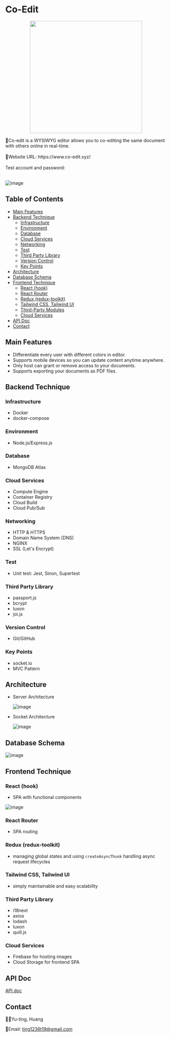 # Co-Edit

<p align="center">
  <img width="350" src="https://github.com/jenniehuang/Co-Edit/blob/master/co-edit.png?raw=true">
</p>
📜Co-edit is a WYSIWYG editor allows you to co-editing the same document with others online in real-time.
<br/>
<br/>
🔗Website URL: https://www.co-edit.xyz/
<br/>
<br/>
Test account and password:
<br/>
<br/>

![image](https://github.com/jenniehuang/Co-Edit/blob/master/Demo-v1.gif?raw=true)

## Table of Contents

- [Main Features](#main-features)
- [Backend Technique](#backend-technique)
  - [Infrastructure](#infrastructure)
  - [Environment](#environment)
  - [Database](#database)
  - [Cloud Services](#cloud-services)
  - [Networking](#networking)
  - [Test](#test)
  - [Third Party Library](#third-party-library)
  - [Version Control](#version-control)
  - [Key Points](#key-points)
- [Architecture](#architecture)
- [Database Schema](#database-schema)
- [Frontend Technique](#frontend-technique)
  - [React (hook)](#react-hook)
  - [React Router](#react-router)
  - [Redux (redux-toolkit)](#redux-redux-toolkit)
  - [Tailwind CSS, Tailwind UI](#tailwind-css-tailwind-ui)
  - [Third-Party Modules](#third-party-library-1)
  - [Cloud Services](#cloud-services-1)
- [API Doc](#api-doc)
- [Contact](#contact)

## Main Features

- Differentiate every user with different colors in editor.
- Supports mobile devices so you can update content anytime anywhere.
- Only host can grant or remove access to your documents.
- Supports exporting your documents as PDF files.

## Backend Technique

### Infrastructure

- Docker
- docker-compose

### Environment

- Node.js/Express.js

### Database

- MongoDB Atlas

### Cloud Services

- Compute Engine
- Container Registry
- Cloud Build
- Cloud Pub/Sub

### Networking

- HTTP & HTTPS
- Domain Name System (DNS)
- NGINX
- SSL (Let's Encrypt)

### Test

- Unit test: Jest, Sinon, Supertest

### Third Party Library

- passport.js
- bcrypt
- luxon
- joi.js

### Version Control

- Git/GitHub

### Key Points

- socket.io
- MVC Pattern

## Architecture

- Server Architecture

  ![image](https://github.com/jenniehuang/Co-Edit/blob/master/Server%20Architecture.png?raw=true)

- Socket Architecture

  ![image](https://github.com/jenniehuang/Co-Edit/blob/master/Socket%20Architecture.png?raw=true)

## Database Schema

![image](https://github.com/jenniehuang/Co-Edit/blob/master/DB%20schema.png?raw=true)

## Frontend Technique

### React (hook)

- SPA with functional components

![image](https://github.com/jenniehuang/Co-Edit/blob/master/React%20Components.png?raw=true)

### React Router

- SPA routing

### Redux (redux-toolkit)

- managing global states and using `createAsyncThunk` handling async request lifecycles

### Tailwind CSS, Tailwind UI

- simply maintainable and easy scalability

### Third Party Library

- i18next
- axios
- lodash
- luxon
- quill.js

### Cloud Services

- Firebase for hosting images
- Cloud Storage for frontend SPA

## API Doc

[API doc](https://app.swaggerhub.com/apis-docs/jenniehuang/co-edit/1.0.0#/)

## Contact

👩‍💻Yu-ting, Huang
<br/>

📧Email: ting1236t19@gmail.com
